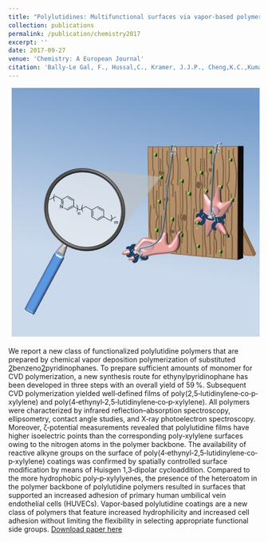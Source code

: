```yaml
---
title: "Polylutidines: Multifunctional surfaces via vapor-based polymerization of functional pyridinophanes"
collection: publications
permalink: /publication/chemistry2017
excerpt: ''
date: 2017-09-27
venue: 'Chemistry: A European Journal'
citation: 'Bally-Le Gal, F., Hussal,C., Kramer, J.J.P., Cheng,K.C.,Kumar,R., Eyster,T., Trouillet,V., Nieger,M., Brase,S.,& Lahann,J. (2017) Chemistry: A European Journal, 23, 13342-13350.'
---
```

![chemistry](/images/pyridinophane.jpg)

We report a new class of functionalized polylutidine polymers that are prepared by chemical vapor deposition polymerization of substituted [2](1,4)benzeno[2](2,5)pyridinophanes. To prepare sufficient amounts of monomer for CVD polymerization, a new synthesis route for ethynylpyridinophane has been developed in three steps with an overall yield of 59 %. Subsequent CVD polymerization yielded well‐defined films of poly(2,5‐lutidinylene‐co‐p‐xylylene) and poly(4‐ethynyl‐2,5‐lutidinylene‐co‐p‐xylylene). All polymers were characterized by infrared reflection–absorption spectroscopy, ellipsometry, contact angle studies, and X‐ray photoelectron spectroscopy. Moreover, ζ‐potential measurements revealed that polylutidine films have higher isoelectric points than the corresponding poly‐xylylene surfaces owing to the nitrogen atoms in the polymer backbone. The availability of reactive alkyne groups on the surface of poly(4‐ethynyl‐2,5‐lutidinylene‐co‐p‐xylylene) coatings was confirmed by spatially controlled surface modification by means of Huisgen 1,3‐dipolar cycloaddition. Compared to the more hydrophobic poly‐p‐xylylyenes, the presence of the heteroatom in the polymer backbone of polylutidine polymers resulted in surfaces that supported an increased adhesion of primary human umbilical vein endothelial cells (HUVECs). Vapor‐based polylutidine coatings are a new class of polymers that feature increased hydrophilicity and increased cell adhesion without limiting the flexibility in selecting appropriate functional side groups.
[Download paper here](http://rmykmr.github.io/files/chemistry2017.pdf)

